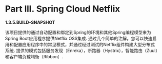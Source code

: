 # Part III. Spring Cloud Netflix

**1.3.5.BUILD-SNAPSHOT**

该项目提供的通过自动配置和绑定到Spring的环境和其他Spring编程模型来为Spring Boot应用程序提供Netflix OSS集成. 通过几个简单的注解，您可以快速启用和配置应用程序中的常见模式，并通过经过测试的Netflix组件构建大型分布式系统. 提供的模式包括服务发现（Enreka），断路器（Hystrix），智能路由（Zuul）和客户端负载均衡（Ribbon）.